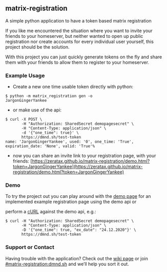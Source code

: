 ## matrix-registration

A simple python application to have a token based matrix registration

If you like me encountered the situation where you want to invite your friends to your homeserver, but neither wanted to open up public registration nor create accounts for every individual user yourself, this project should be the solution.

With this project you can just quickly generate tokens on the fly and share them with your friends to allow them to register to your homeserver.
### Example Usage
  - Create a new one time usable token directly with python:
```console
$ python -m matrix_registration gen -o
JargonGingerYankee
```
  - or make use of the api:
```console
$ curl -X POST \
       -H "Authorization: SharedSecret demopagesecret" \
       -H "Content-Type: application/json" \
       -d '{"one_time": true}' \
       https://dmnd.sh/test-token
name: 'JargonGingerYankee', used: '0', one_time: 'True', expiration_date: 'None', valid: 'True'%
```
  - now  you can share an invite link to your registration page, with your friends:
[https://zeratax.github.io/matrix-registration/demo.html?token=JargonGingerYankee](https://zeratax.github.io/matrix-registration/demo.html?token=JargonGingerYankee)


### Demo

To try the project out you can play around with the [demo page](./demo.html) for an implemented example registration page using the demo api or

perform a [cURL](https://github.com/ZerataX/matrix-registration/wiki/api#curl) against the demo api, e.g.:
```console
$ curl -H "Authorization: SharedSecret demopagesecret" \
       -H "Content-Type: application/json" \
       -D '{"one_time": true, "ex_date": "24.12.2020"}' \
       https://dmnd.sh/test-token
```

### Support or Contact

Having trouble with the application? Check out the [wiki page](https://github.com/ZerataX/matrix-registration/wiki/) or join [#matrix-registration:dmnd.sh](https://matrix.to/#/#matrix-registration:dmnd.sh) and we’ll help you sort it out.

